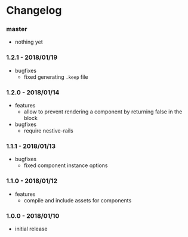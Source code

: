 # Changelog

### master

* nothing yet

### 1.2.1 - 2018/01/19

* bugfixes
    * fixed generating `.keep` file

### 1.2.0 - 2018/01/14

* features
    * allow to prevent rendering a component by returning false in the block
* bugfixes
    * require nestive-rails

### 1.1.1 - 2018/01/13

* bugfixes
    * fixed component instance options

### 1.1.0 - 2018/01/12

* features
    * compile and include assets for components

### 1.0.0 - 2018/01/10

* initial release
